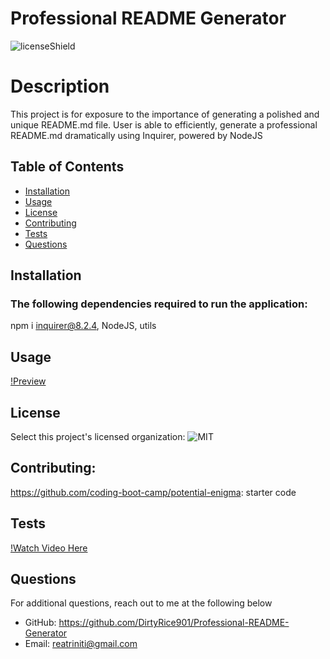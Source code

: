 # Professional README Generator
![licenseShield](https://img.shields.io/badge/license-MIT-yellow)

# Description
This project is for exposure to the importance of generating a polished and unique README.md file. User is able to efficiently, generate a professional README.md dramatically using Inquirer, powered by NodeJS 

## Table of Contents
* [Installation](#installation)
* [Usage](#usage)
* [License](#license)
* [Contributing](#contributing)
* [Tests](#tests)
* [Questions](#questions)

## Installation
### The following dependencies required to run the application:


npm i inquirer@8.2.4, NodeJS, utils
## Usage
[!Preview](Professional-README-Generator/Develop/readmetemp/TempReadme.png)

## License
Select this project's licensed organization: ![MIT](https://img.shields.io/badge/undefined-MIT-yellow)

## Contributing:
https://github.com/coding-boot-camp/potential-enigma: starter code
## Tests
[!Watch Video Here](https://drive.google.com/file/d/1780p8qiSDCBrg9hEsT95wiEmAfbckm6I/view)
## Questions
For additional questions, reach out to me at the following below
* GitHub: https://github.com/DirtyRice901/Professional-README-Generator
* Email: reatriniti@gmail.com 
